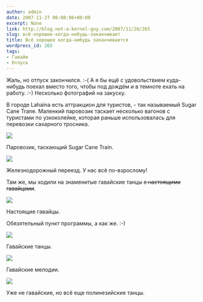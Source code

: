 ```yaml
---
author: admin
date: 2007-11-27 06:08:06+00:00
excerpt: None
link: http://blog.not-a-kernel-guy.com/2007/11/26/265
slug: всё-хорошее-когда-нибудь-заканчивает
title: Всё хорошее когда-нибудь заканчивается
wordpress_id: 265
tags:
- Гавайи
- Отпуск
---
```


Жаль, но отпуск закончился. :-( А я бы ещё с удовольствием куда-нибудь поехал вместо того, чтобы под дождём и в темноте ехать на работу. :-) Несколько фотографий на закуску.

В городе Lahaina есть аттракцион для туристов, - так называемый Sugar Cane Trane. Маленкий паровозик таскает несколько вагонов с туристами по узкоколейке, которая раньше использовалась для перевозки сахарного тросника. 

[![](/2007/11/IMG_0723.thumbnail.jpg)](/2007/11/IMG_0730.jpg)     

Паровозик, таскающий Sugar Cane Train.

[![](/2007/11/IMG_0666.thumbnail.jpg)](/2007/11/IMG_0666.jpg)     

Железнодорожный переезд. У нас всё по-взрослому!

Там же, мы ходили на знаменитые гавайские танцы <strike>с настоящими гавайцами</strike>.

![](/2007/11/true_hawaiians.jpg)     

Настоящие гавайцы.

Обязятельный пункт программы, а как же. :-)

[![](/2007/11/IMG_0898.thumbnail.jpg)](/2007/11/IMG_0898.jpg)     

Гавайские танцы.

[![](/2007/11/IMG_0899.thumbnail.jpg)](/2007/11/IMG_0899.jpg)     

Гавайские мелодии.

[![](/2007/11/IMG_0945.thumbnail.jpg)](/2007/11/IMG_0945.jpg)     

Уже не гавайские, но всё еще полинезийские танцы.
